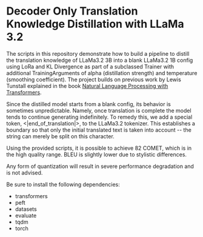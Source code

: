 # Decoder Only Translation Knowledge Distillation with LLaMa 3.2
The scripts in this repository demonstrate how to build a pipeline to distill the translation knowledge of LLaMa3.2 3B into a blank LLaMa3.2 1B config using LoRa and KL Divergence as part of a subclassed Trainer with additional TrainingArguments of alpha (distillation strength) and temperature (smoothing coefficient). The project builds on previous work by Lewis Tunstall explained in the book <a href="https://www.oreilly.com/library/view/natural-language-processing/9781098136789/">Natural Language Processing with Transformers</a>.

Since the distilled model starts from a blank config, its behavior is sometimes unpredictable. Namely, once translation is complete the model tends to continue generating indefinitely. To remedy this, we add a special token, <|end_of_translation|>, to the LLaMa3.2 tokenizer. This establishes a boundary so that only the initial translated text is taken into account -- the string can merely be split on this character.

Using the provided scripts, it is possible to achieve 82 COMET, which is in the high quality range. BLEU is slightly lower due to stylistic differences.

Any form of quantization will result in severe performance degradation and is not advised.

Be sure to install the following dependencies:
- transformers
- peft
- datasets
- evaluate
- tqdm
- torch
